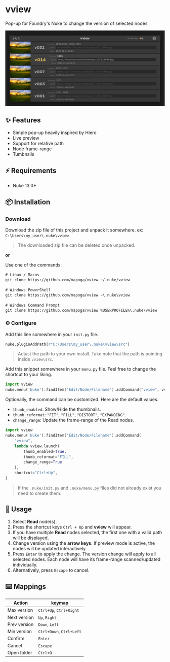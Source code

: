 # vview

Pop-up for Foundry's Nuke to change the version of selected nodes

![dialog](images/dialog.png)

## ✨ Features

- Simple pop-up heavily inspired by Hiero
- Live preview
- Support for relative path
- Node frame-range
- Tumbnails

## ⚡️ Requirements

- Nuke 13.0+

## 📦 Installation

### Download
Download the zip file of this project and unpack it somewhere. ex: `C:\Users\my_user\.nuke\vview`
> The downloaded zip file can be deleted once unpacked.

**or**

Use one of the commands:
```shell
# Linux / Macos
git clone https://github.com/mapoga/vview ~/.nuke/vview

# Windows PowerShell
git clone https://github.com/mapoga/vview ~\.nuke\vview

# Windows Command Prompt
git clone https://github.com/mapoga/vview %USERPROFILE%\.nuke\vview
```

### ⚙️ Configure
Add this line somewhere in your `init.py` file. 
```python
nuke.pluginAddPath(r"C:\Users\my_user\.nuke\vview\src")
```
> Adjust the path to your own install. Take note that the path is pointing inside `vview\src`.

Add this snippet somewhere in your `menu.py` file. Feel free to change the shortcut to your liking.
```python
import vview
nuke.menu('Nuke').findItem('Edit/Node/Filename').addCommand("vview", vview.launch, shortcut="Ctrl+Up")
```

Optionally, the command can be customized. Here are the default values.

- `thumb_enabled`:  Show/Hide the thumbnails.
- `thumb_reformat`: `"FIT"`, `"FILL"`, `"DISTORT"`, `"EXPANDING"`.
- `change_range`:   Update the frame-range of the Read nodes.

```python
import vview
nuke.menu('Nuke').findItem('Edit/Node/Filename').addCommand(
    "vview",
    lambda vview.launch(
        thumb_enabled=True,
        thumb_reformat="FILL",
        change_range=True
    ),
    shortcut="Ctrl+Up",
)
```

> If the `.nuke/init.py` and `.nuke/menu.py` files did not already exist you need to create them.

## 🚀 Usage
1. Select **Read** node(s).
2. Press the shortcut keys `Ctrl + Up` and **vview** will appear.
3. If you have multiple **Read** nodes selected, the first one with a valid path will be displayed.
4. Change version using the **arrow keys**. If preview mode is active, the nodes will be updated interactively.
5. Press `Enter` to apply the change. The version change will apply to all selected nodes. Each node will have its frame-range scanned/updated individually. 
6. Alternatively, press `Escape` to cancel.

## ⌨️ Mappings
| Action | keymap |
| --- | --- |
| Max version | `Ctrl+Up`, `Ctrl+Right` |
| Next version | `Up`, `Right` |
| Prev version | `Down`, `Left` |
| Min version | `Ctrl+Down`, `Ctrl+Left` |
| Confirm | `Enter` |
| Cancel | `Escape` |
| Open folder | `Ctrl+O` |
